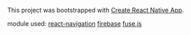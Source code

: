 This project was bootstrapped with [Create React Native App](https://github.com/react-community/create-react-native-app).

module used:
[react-navigation](https://github.com/react-navigation/react-navigation)
[firebase](https://firebase.google.com/)
[fuse.js](http://fusejs.io/)